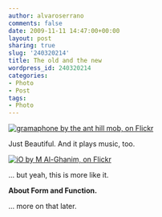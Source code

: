 ```yaml
---
author: alvaroserrano
comments: false
date: 2009-11-11 14:47:00+00:00
layout: post
sharing: true
slug: '240320214'
title: The old and the new
wordpress_id: 240320214
categories:
- Photo
- Post
tags:
- Photo
---
```



[![gramaphone by the ant hill mob, on Flickr](/assets/images/flickr/4070099652_834e823206_b.jpg)](https://www.flickr.com/photos/44085028@N03/4070099652)

Just Beautiful. And it plays music, too.

[![iO by M Al-Ghanim, on Flickr](/assets/images/flickr/2636791335_3d9ebe6b89_o.jpg)](https://www.flickr.com/photos/weda3eah007/2636791335)

... but yeah, this is more like it.

**About Form and Function.**

… more on that later.
